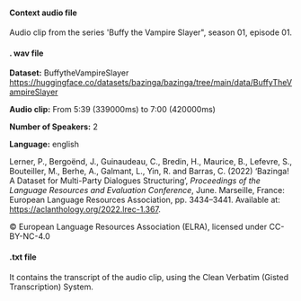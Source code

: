 #### Context audio file

Audio clip from the series 'Buffy the Vampire Slayer", season 01, episode 01.

#### . wav file

**Dataset:** BuffytheVampireSlayer <https://huggingface.co/datasets/bazinga/bazinga/tree/main/data/BuffyTheVampireSlayer>

**Audio clip:** From 5:39 (339000ms) to 7:00 (420000ms)

**Number of Speakers:** 2

**Language:** english

Lerner, P., Bergoënd, J., Guinaudeau, C., Bredin, H., Maurice, B., Lefevre, S., Bouteiller, M., Berhe, A., Galmant, L., Yin, R. and Barras, C. (2022) ‘Bazinga! A Dataset for Multi-Party Dialogues Structuring’, *Proceedings of the Language Resources and Evaluation Conference*, June. Marseille, France: European Language Resources Association, pp. 3434–3441. Available at: <https://aclanthology.org/2022.lrec-1.367>.

© European Language Resources Association (ELRA), licensed under CC-BY-NC-4.0

#### .txt file

It contains the transcript of the audio clip, using the Clean Verbatim (Gisted Transcription) System.